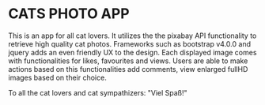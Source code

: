 # CATS PHOTO APP
This is an app for all cat lovers. It utilizes the the pixabay API functionality to retrieve high quality cat photos.
Frameworks such as bootstrap v4.0.0 and jquery adds an even friendly UX to the design.
Each displayed image comes with functionalities for likes, favourites and views.
Users are able to make actions based on this functionalities add comments, view enlarged fullHD images based on 
their choice.

To all the cat lovers and cat sympathizers: "Viel Spaß!"